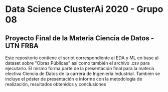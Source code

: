 # Data Science ClusterAi 2020 - Grupo 08

## Proyecto Final de la Materia Ciencia de Datos - UTN FRBA 

Este repositorio contiene el script correspondiente al EDA y ML en base al dataset sobre "Obras Públicas" así como también el archivo .csv para ejecutarlo. 
El mismo forma parte de la presentación final para la materia electiva Ciencia de Datos de la carrera de Ingeniería Industrial.
También se incluye el póster de presentación e informe con la metodología de realización, resultados obtenidos y conclusiones
